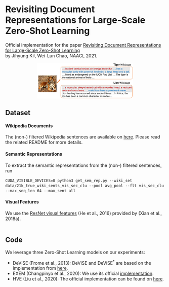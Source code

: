# Revisiting Document Representations for Large-Scale <br/> Zero-Shot Learning

Official implementation for the paper [Revisiting Document Representations for Large-Scale Zero-Shot Learning](https://arxiv.org/abs/2104.10355) <br/> by Jihyung Kil, Wei-Lun Chao, NAACL 2021.

<p align="center">
  <img src="./figs/zsl_app.png" width="60%" height="5%"></center>
</p>

## Dataset
#### Wikipedia Documents
The (non-) filtered Wikipedia sentences are available on [here](https://drive.google.com/drive/u/0/folders/1oFo4CsYcU0t7EOb9DwJX26JQgT_i9BIw). Please read the related README for more details. <br/>

#### Semantic Representations
To extract the semantic representations from the (non-) filtered sentences, run

```
CUDA_VISIBLE_DEVICES=0 python3 get_sem_rep.py --wiki_set data/21k_true_wiki_sents_vis_sec_clu --pool avg_pool --flt vis_sec_clu --max_seq_len 64 --max_sent all
```


#### Visual Features
We use the [ResNet visual features](https://www.mpi-inf.mpg.de/departments/computer-vision-and-machine-learning/research/zero-shot-learning/zero-shot-learning-the-good-the-bad-and-the-ugly) (He et al., 2016) provided by (Xian et al., 2018a). <br/><br/>

## Code
We leverage three Zero-Shot Learning models on our experiments:
* DeViSE (Frome et al., 2013): DeViSE and DeViSE<sup>*</sup> are based on the implementation from [here](https://github.com/TristHas/GOZ).
* EXEM (Changpinyo et al., 2020): We use its official [implementation](https://github.com/pujols/Zero-shot-learning-journal).
* HVE (Liu et al., 2020): The official implementation can be found on [here](https://github.com/ShaoTengLiu/Hyperbolic_ZSL).
